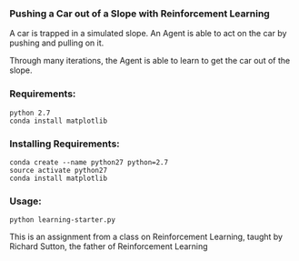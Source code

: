 ### Pushing a Car out of a Slope with Reinforcement Learning

A car is trapped in a simulated slope. 
An Agent is able to act on the car by pushing and pulling on it.

Through many iterations, the Agent is able to learn to get the car out of the slope. 


### Requirements:
```
python 2.7
conda install matplotlib
```

### Installing Requirements:
```
conda create --name python27 python=2.7
source activate python27
conda install matplotlib
```

### Usage:
```
python learning-starter.py
```





This is an assignment from a class on Reinforcement Learning, taught by Richard Sutton, the father of Reinforcement Learning
